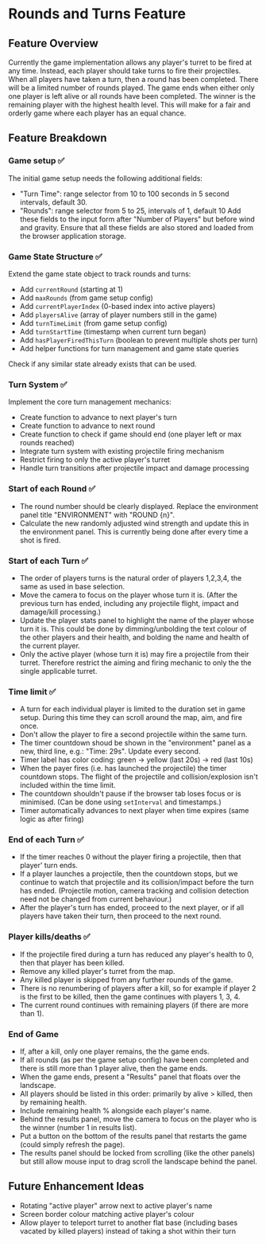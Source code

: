 # Rounds and Turns Feature

## Feature Overview

Currently the game implementation allows any player's turret to be fired at any time. Instead,
each player should take turns to fire their projectiles. When all players have taken a turn, then a round has been completed.
There will be a limited number of rounds played.
The game ends when either only one player is left alive or all rounds have been completed. The winner is the remaining player with the highest health level.
This will make for a fair and orderly game where each player has an equal chance.

## Feature Breakdown

### Game setup ✅
The initial game setup needs the following additional fields:
- "Turn Time": range selector from 10 to 100 seconds in 5 second intervals, default 30.
- "Rounds": range selector from 5 to 25, intervals of 1, default 10
Add these fields to the input form after "Number of Players" but before wind and gravity.
Ensure that all these fields are also stored and loaded from the browser application storage.

### Game State Structure ✅
Extend the game state object to track rounds and turns:
- Add `currentRound` (starting at 1)
- Add `maxRounds` (from game setup config)
- Add `currentPlayerIndex` (0-based index into active players)
- Add `playersAlive` (array of player numbers still in the game)
- Add `turnTimeLimit` (from game setup config)
- Add `turnStartTime` (timestamp when current turn began)
- Add `hasPlayerFiredThisTurn` (boolean to prevent multiple shots per turn)
- Add helper functions for turn management and game state queries

Check if any similar state already exists that can be used.

### Turn System ✅
Implement the core turn management mechanics:
- Create function to advance to next player's turn
- Create function to advance to next round
- Create function to check if game should end (one player left or max rounds reached)
- Integrate turn system with existing projectile firing mechanism
- Restrict firing to only the active player's turret
- Handle turn transitions after projectile impact and damage processing

### Start of each Round ✅
- The round number should be clearly displayed. Replace the environment panel title "ENVIRONMENT" with "ROUND {n}".
- Calculate the new randomly adjusted wind strength and update this in the environment panel. This is currently being done after every time a shot is fired.

### Start of each Turn ✅
- The order of players turns is the natural order of players 1,2,3,4, the same as used in base selection.
- Move the camera to focus on the player whose turn it is. (After the previous turn has ended, including any projectile flight, impact and damage/kill processing.)
- Update the player stats panel to highlight the name of the player whose turn it is. This could be done by dimming/unbolding the text colour of the other players and their health, and bolding the name and health of the current player.
- Only the active player (whose turn it is) may fire a projectile from their turret. Therefore restrict the aiming and firing mechanic to only the the single applicable turret.

### Time limit ✅
- A turn for each individual player is limited to the duration set in game setup. During this time they can scroll around the map, aim, and fire once.
- Don't allow the player to fire a second projectile within the same turn.
- The timer countdown shoud be shown in the "environment" panel as a new, third line, e.g.: "Time: 29s". Update every second.
- Timer label has color coding: green → yellow (last 20s) → red (last 10s)
- When the payer fires (i.e. has launched the projectile) the timer countdown stops. The flight of the projectile and collision/explosion isn't included within the time limit.
- The countdown shouldn't pause if the browser tab loses focus or is minimised. (Can be done using `setInterval` and timestamps.)
- Timer automatically advances to next player when time expires (same logic as after firing)

### End of each Turn ✅
- If the timer reaches 0 without the player firing a projectile, then that player' turn ends.
- If a player launches a projectile, then the countdown stops, but we continue to watch that projectile and its collision/impact before the turn has ended. (Projectile motion, camera tracking and collision detection need not be changed from current behaviour.)
- After the player's turn has ended, proceed to the next player, or if all players have taken their turn, then proceed to the next round.

### Player kills/deaths ✅
- If the projectile fired during a turn has reduced any player's health to 0, then that player has been killed.
- Remove any killed player's turret from the map.
- Any killed player is skipped from any further rounds of the game.
- There is no renumbering of players after a kill, so for example if player 2 is the first to be killed, then the game continues with players 1, 3, 4.
- The current round continues with remaining players (if there are more than 1).

### End of Game
- If, after a kill, only one player remains, the the game ends.
- If all rounds (as per the game setup config) have been completed and there is still more than 1 player alive, then the game ends.
- When the game ends, present a "Results" panel that floats over the landscape.
- All players should be listed in this order: primarily by alive > killed, then by remaining health.
- Include remaining health % alongside each player's name.
- Behind the results panel, move the camera to focus on the player who is the winner (number 1 in results list).
- Put a button on the bottom of the results panel that restarts the game (could simply refresh the page).
- The results panel should be locked from scrolling (like the other panels) but still allow mouse input to drag scroll the landscape behind the panel.

## Future Enhancement Ideas

- Rotating "active player" arrow next to active player's name
- Screen border colour matching active player's colour
- Allow player to teleport turret to another flat base (including bases vacated by killed players) instead of taking a shot within their turn

